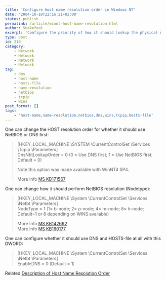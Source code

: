 ```yaml
---
title: 'Configure host name resolution order in Windows NT'
date: '2004-10-10T22:16:21+02:00'
status: publish
permalink: /article/winnt-host-name-resolution.html
author: Snakefoot
excerpt: 'Configure the priority of how it should lookup the physical network address of a computer.'
type: post
id: 219
category:
    - Network
    - Network
    - Network
    - Network
tag:
    - dns
    - host-name
    - hosts-file
    - name-resolution
    - netbios
    - tcpip
    - wins
post_format: []
tags:
    - 'host-name,name-resolution,netbios,dns,wins,tcpip,hosts-file'
---
```

One can change the HOST resolution order for whether it should use NetBIOS or DNS first:

> \[HKEY\_LOCAL\_MACHINE \\SYSTEM \\CurrentControlSet \\Services \\Tcpip \\Parameters\]  
>  DnsNbtLookupOrder = 0 (0 = Use DNS first; 1 = Use NetBIOS first; Default = 0)  
>   
>  Note this option was made available with WinNT4 SP4.  
>   
>  More Info [MS KB171567](http://support.microsoft.com/kb/171567 "Windows NT 4.0 ServiceProvider Priority Values Not Applied [Q171567]")

 One can change how it should perform NetBIOS resolution (Nodetype):
> \[HKEY\_LOCAL\_MACHINE \\System \\CurrentControlSet \\Services \\Netbt \\Parameters\]  
>  NodeType = 1 (1= b-node; 2= p-node; 4= m-node; 8= h-node; Default=1 or 8 depending on WINS available)  
>   
>  More Info [MS KB142692](http://support.microsoft.com/kb/142692 "Minimizing WAN Traffic [Q142692]")  
>  More Info [MS KB160177](http://support.microsoft.com/kb/160177 "Default Node Type for Microsoft Clients [Q160177]")

 One can configure whether it should use DNS and HOSTS-file at all with this DWORD:
> \[HKEY\_LOCAL\_MACHINE \\System \\CurrentControlSet \\Services \\Netbt \\Parameters\]  
>  EnableDNS = 0 (Default = 1)

 Related [Description of Host Name Resolution Order](/article/windows-host-name-resolution.html)